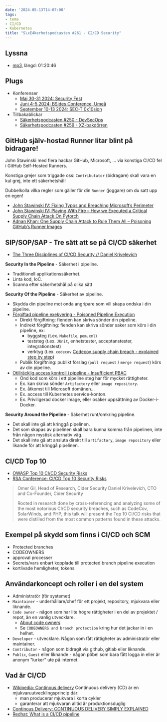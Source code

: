 ```yaml
---
date: '2024-05-13T14:07:00'
tags:
- tema
- CI/CD
- Kubernetes
title: "S\xE4kerhetspodcasten #261 - CI/CD Security"
---
```

## Lyssna
* [mp3](https://traffic.libsyn.com/secure/sakerhetspodcasten/2024-05-08_Sakerhetspodcasten.mp3?dest-id=117848), längd: 01:20:46

## Plugs

* Konferenser
  * [Maj 30-31 2024: Security Fest](https://securityfest.com/)
  * [Juni 4-5 2024: BSides Conference, Umeå](https://indico.neic.no/event/258/)
  * [September 10-13 2024: SEC-T 0x10sion](https://www.sec-t.org/)
* Tillbakablickar
  * [Säkerhetspodcasten #250 - DevSecOps](../sakerhetspodcasten_250_devsecops/)
  * [Säkerhetspodcasten #259 - XZ-bakdörren](../sakerhetspodcasten_259_xz_bakdorren/)

## GitHub själv-hostad Runner litar blint på bidragare!

John Stawinski med flera hackar GitHub, Microsoft, ... via konstiga CI/CD fel i GitHub Self-Hosted Runners.

Konstiga grejer som triggade oss:
`Contributator` (bidragare) skall vara en kul grej, inte ett säkerhetshål!

Dubbelkolla vilka regler som gäller för din `Runner` (joggare) om du satt upp en egen!

* [John Stawinski IV: Fixing Typos and Breaching Microsoft’s Perimeter](https://johnstawinski.com/2024/04/15/fixing-typos-and-breaching-microsofts-perimeter/)
* [John Stawinski IV: Playing With Fire – How we Executed a Critical Supply Chain Attack On Pytorch](https://johnstawinski.com/2024/01/11/playing-with-fire-how-we-executed-a-critical-supply-chain-attack-on-pytorch/)
* [Adnan Khan: One Supply Chain Attack to Rule Them All – Poisoning GitHub’s Runner Images](https://adnanthekhan.com/2023/12/20/one-supply-chain-attack-to-rule-them-all/)

## SIP/SOP/SAP - Tre sätt att se på CI/CD säkerhet

* [The Three Disciplines of CI/CD Security // Daniel Krivelevich](https://www.youtube.com/watch?v=9wREQrOqvkY)

**Security In the Pipeline** - Säkerhet i pipeline.
* Traditionell applikationssäkerhet.
* Linta kod, IoC.
* Scanna efter säkerhetshål på olika sätt

**Security Of the Pipeline** - Säkerhet av pipeline.
* Skydda din pipeline mot onda angripare som vill skapa ondska i din pipeline.
* [Förgiftad pipeline exekvering - Poisoned Pipeline Execution](https://owasp.org/www-project-top-10-ci-cd-security-risks/CICD-SEC-04-Poisoned-Pipeline-Execution)
  * Direkt förgiftning: fienden kan skriva sönder din pipeline.
  * Indirekt förgiftning: fienden kan skriva sönder saker som körs i din pipeline, ex:
    * byggsteg (t.ex. `Makefile`, `pom.xml`)
    * teststeg (t.ex. `JUnit`, enhetstester, acceptanstester, integrationstest)
    * verktyg (t.ex. `codecov` [Codecov supply chain breach - explained step by step](https://blog.gitguardian.com/codecov-supply-chain-breach/))
  * Publik förgiftning: publikt förslag (`pull request` / `merge request`) körs av din pipeline.
* [Otillräcklig access kontroll i pipeline - Insufficient PBAC](https://owasp.org/www-project-top-10-ci-cd-security-risks/CICD-SEC-05-Insufficient-PBAC)
  * Ond kod som körs i ett pipeline steg har för mycket rättigheter.
  * Ex. kan skriva sönder `Artifactory` eller `image repository`.
  * Ex. åtkomst till Microsoft domänen...
  * Ex. access till Kubernetes service-konton.
  * Ex. Priviligerad docker image, eller osäker uppsättning av Docker-i-Docker.

**Security Around the Pipeline** - Säkerhet runt/omkring pipeline.
* Det skall inte gå att kringgå pipelinen.
* Det som skapas av pipelinen skall bara kunna komma från pipelinen, inte från någon mystisk alternativ väg.
* Det skall inte gå att ansluta direkt till `artifactory`, `image repository` eller likande för att kringgå pipelinen.

## CI/CD Top 10

* [OWASP Top 10 CI/CD Security Risks](https://owasp.org/www-project-top-10-ci-cd-security-risks/)
* [RSA Conference: CI/CD Top 10 Security Risks](https://www.youtube.com/watch?v=IiFwwEf-Y8s)

> Omer Gil, Head of Research, Cider Security
> Daniel Krivelevich, CTO and Co-Founder, Cider Security
>
> Rooted in research done by cross-referencing and analyzing some of the most notorious
> CI/CD security breaches, such as CodeCov, SolarWinds, and PHP, this talk will present
> the Top 10 CI/CD risks that were distilled from the most common patterns found in
> these attacks.

## Exempel på skydd som finns i CI/CD och SCM

* Protected branches
* CODEOWNERS
* approval processer
* Secrets/vars enbart kopplade till protected branch pipeline execution
* kortlivade hemligheter, tokens

## Användarkoncept och roller i en del system

* Administratör (för systemet)
* `Maintainer` - underhållare/chef för ett projekt, repository, mjukvara eller liknande.
* `Code owner` - någon som har lite högre rättigheter i en del av projektet / repot, än en vanlig utvecklare.
  * [About code owners](https://docs.github.com/en/repositories/managing-your-repositorys-settings-and-features/customizing-your-repository/about-code-owners)
  * Se `CODEOWNERS and branch protection` kring hur det jackar in i en helhet.
* `Developer` - utvecklare. Någon som fått rättigheter av administratör eller maintainer.
* `Contributor` - någon som bidragit via github, gitlab eller liknande.
* `Public`, `Guest` eller liknande - någon pöbel som bara fått logga in eller är anonym "lurker" ute på internet.

## Vad är CI/CD

* [Wikipedia: Continous delivery](https://en.wikipedia.org/wiki/Continuous_delivery)
  Continuous delivery (CD) är en mjukvaruutvecklingsprincip där:
  * man producerar mjukvara i korta cykler
  * garanterar att mjukvaran alltid är produktionsduglig
* [Continous Delivery: CONTINUOUS DELIVERY SIMPLY EXPLAINED](https://www.youtube.com/watch?v=qiDIif7JVMo)
* [Redhat: What is a CI/CD pipeline](https://www.redhat.com/en/topics/devops/what-cicd-pipeline)
